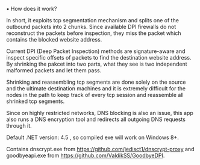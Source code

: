 ▪️ How does it work?

In short, it exploits tcp segmentation mechanism and splits one of the outbound packets into 2 chunks. Since available DPI firewalls do not reconstruct the packets before inspection, they miss the packet which contains the blocked website address.

Current DPI (Deep Packet Inspection) methods are signature-aware and inspect specific offsets of packets to find the destination website address. By shrinking the pakcet into two parts, what they see is two independent malformed packets and let them pass.

Shrinking and reassembling tcp segments are done solely on the source and the ultimate destination machines and it is extremely difficult for the nodes in the path to keep track of every tcp session and reassemble all shrinked tcp segments.

Since on highly restricted networks, DNS blocking is also an issue, this app also runs a DNS encryption tool and redirects all outgoing DNS requests through it.

Default .NET version: 4.5 , so compiled exe will work on Windows 8+.

Contains dnscrypt.exe from https://github.com/jedisct1/dnscrypt-proxy and goodbyeapi.exe from https://github.com/ValdikSS/GoodbyeDPI.
